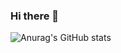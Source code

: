 ### Hi there 👋

![Anurag's GitHub stats](https://github-readme-stats.vercel.app/api?username=CommittedtoQuality&show_icons=true)

<!--
**CommittedtoQuality/CommittedtoQuality** is a ✨ _special_ ✨ repository because its `README.md` (this file) appears on your GitHub profile.

Here are some ideas to get you started:

- 🔭 I’m currently working on ...
- 🌱 I’m currently learning ...
- 👯 I’m looking to collaborate on ...
- 🤔 I’m looking for help with ...
- 💬 Ask me about ...
- 📫 How to reach me: ...
- 😄 Pronouns: ...
- ⚡ Fun fact: ...
-->
